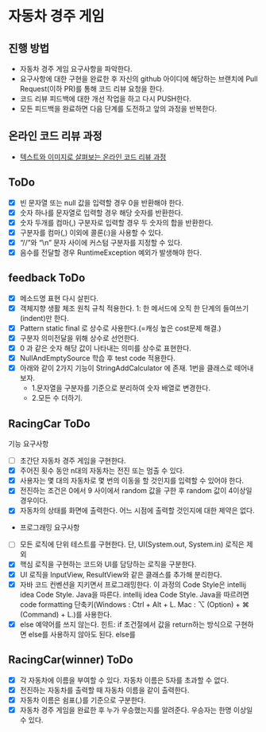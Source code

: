 # 자동차 경주 게임
## 진행 방법
* 자동차 경주 게임 요구사항을 파악한다.
* 요구사항에 대한 구현을 완료한 후 자신의 github 아이디에 해당하는 브랜치에 Pull Request(이하 PR)를 통해 코드 리뷰 요청을 한다.
* 코드 리뷰 피드백에 대한 개선 작업을 하고 다시 PUSH한다.
* 모든 피드백을 완료하면 다음 단계를 도전하고 앞의 과정을 반복한다.

## 온라인 코드 리뷰 과정
* [텍스트와 이미지로 살펴보는 온라인 코드 리뷰 과정](https://github.com/next-step/nextstep-docs/tree/master/codereview)

## ToDo
* [x]  빈 문자열 또는 null 값을 입력할 경우 0을 반환해야 한다.
* [x]  숫자 하나를 문자열로 입력할 경우 해당 숫자를 반환한다.
* [x]  숫자 두개를 컴마(,) 구분자로 입력할 경우 두 숫자의 합을 반환한다.
* [x]  구분자를 컴마(,) 이외에 콜론(:)을 사용할 수 있다.
* [x]  “//”와 “\n” 문자 사이에 커스텀 구분자를 지정할 수 있다. 
* [x]  음수를 전달할 경우 RuntimeException 예외가 발생해야 한다.

## feedback ToDo
* [x]  메소드명 표현 다시 살핀다.
* [x]  객체지향 생활 체조 원칙 규칙 적용한다. 1: 한 메서드에 오직 한 단계의 들여쓰기(indent)만 한다.
* [x]  Pattern static final 로 상수로 사용한다.(=캐싱 높은 cost문제 해결.)
* [x]  구분자 의미전달을 위해 상수로 선언한다.
* [x]  0 과 같은 숫자 해당 값이 나타내는 의미를 상수로 표현한다.
* [x]  NullAndEmptySource 학습 후 test code 적용한다.
* [x]  아래와 같이 2가지 기능이 StringAddCalculator 에 존재. 1번을 클래스로 떼어내보자.
    * 1.문자열을 구분자를 기준으로 분리하여 숫자 배열로 변경한다. 
    * 2.모든 수 더하기. 

## RacingCar ToDo
기능 요구사항
* [ ]  초간단 자동차 경주 게임을 구현한다.
* [x]  주어진 횟수 동안 n대의 자동차는 전진 또는 멈출 수 있다.
* [x]  사용자는 몇 대의 자동차로 몇 번의 이동을 할 것인지를 입력할 수 있어야 한다.
* [x]  전진하는 조건은 0에서 9 사이에서 random 값을 구한 후 random 값이 4이상일 경우이다.
* [x]  자동차의 상태를 화면에 출력한다. 어느 시점에 출력할 것인지에 대한 제약은 없다.

* 프로그래밍 요구사항
* [ ] 모든 로직에 단위 테스트를 구현한다. 단, UI(System.out, System.in) 로직은 제외
* [x] 핵심 로직을 구현하는 코드와 UI를 담당하는 로직을 구분한다.
* [x] UI 로직을 InputView, ResultView와 같은 클래스를 추가해 분리한다.
* [x] 자바 코드 컨벤션을 지키면서 프로그래밍한다.
  이 과정의 Code Style은 intellij idea Code Style. Java을 따른다.
  intellij idea Code Style. Java을 따르려면 code formatting 단축키(Windows : Ctrl + Alt + L. Mac : ⌥ (Option) + ⌘ (Command) + L.)를 사용한다.
* [x] else 예약어를 쓰지 않는다.
  힌트: if 조건절에서 값을 return하는 방식으로 구현하면 else를 사용하지 않아도 된다.
  else를 

## RacingCar(winner) ToDo
* [x] 각 자동차에 이름을 부여할 수 있다. 자동차 이름은 5자를 초과할 수 없다.
* [x] 전진하는 자동차를 출력할 때 자동차 이름을 같이 출력한다.
* [x] 자동차 이름은 쉼표(,)를 기준으로 구분한다.
* [x] 자동차 경주 게임을 완료한 후 누가 우승했는지를 알려준다. 우승자는 한명 이상일 수 있다.
